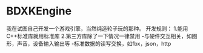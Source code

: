# BDXKEngine
我在试图自己开发一个游戏引擎，当然纯造轮子玩的那种。
开发规则：
1.能用C++标准库就用标准库
2.第三方库除了一下情况一律禁用
  -与硬件交互相关，如图形，声音，设备输入输出等
  -标准数据的读写交换，如fbx，json，http
